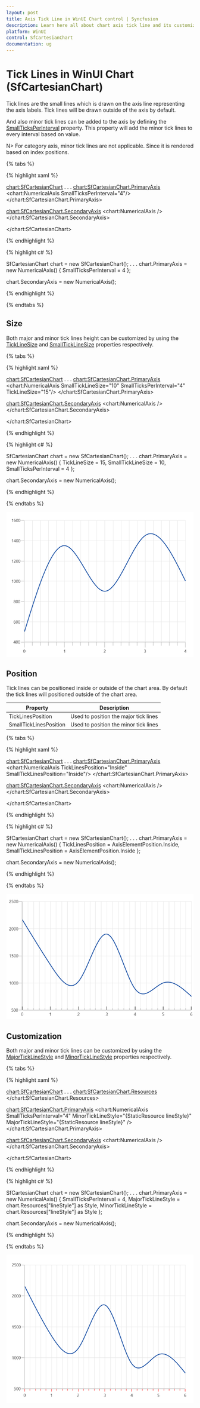 ```yaml
---
layout: post
title: Axis Tick Line in WinUI Chart control | Syncfusion
description: Learn here all about chart axis tick line and its customization in Syncfusion WinUI Chart (SfCartesianChart) control.
platform: WinUI
control: SfCartesianChart
documentation: ug
---
```


# Tick Lines in WinUI Chart (SfCartesianChart)

Tick lines are the small lines which is drawn on the axis line representing the axis labels. Tick lines will be drawn outside of the axis by default. 

And also minor tick lines can be added to the axis by defining the [SmallTicksPerInterval](https://help.syncfusion.com/cr/winui/Syncfusion.UI.Xaml.Charts.RangeAxisBase.html#Syncfusion_UI_Xaml_Charts_RangeAxisBase_SmallTicksPerInterval) property. This property will add the minor tick lines to every interval based on value.

N> For category axis, minor tick lines are not applicable. Since it is rendered based on index positions.

{% tabs %}

{% highlight xaml %}

<chart:SfCartesianChart>
. . .
<chart:SfCartesianChart.PrimaryAxis>
    <chart:NumericalAxis SmallTicksPerInterval="4"/>
</chart:SfCartesianChart.PrimaryAxis>

<chart:SfCartesianChart.SecondaryAxis>
    <chart:NumericalAxis />
</chart:SfCartesianChart.SecondaryAxis>

</chart:SfCartesianChart>

{% endhighlight %}

{% highlight c# %}

SfCartesianChart chart = new SfCartesianChart();
. . .
chart.PrimaryAxis = new NumericalAxis()
{
   SmallTicksPerInterval = 4 
};

chart.SecondaryAxis = new NumericalAxis();

{% endhighlight %}

{% endtabs %}

## Size

Both major and minor tick lines height can be customized by using the [TickLineSize](https://help.syncfusion.com/cr/winui/Syncfusion.UI.Xaml.Charts.ChartAxis.html#Syncfusion_UI_Xaml_Charts_ChartAxis_TickLineSize) and [SmallTickLineSize](https://help.syncfusion.com/cr/winui/Syncfusion.UI.Xaml.Charts.RangeAxisBase.html#Syncfusion_UI_Xaml_Charts_RangeAxisBase_SmallTickLineSize) properties respectively.

{% tabs %}

{% highlight xaml %}

<chart:SfCartesianChart>
. . .
<chart:SfCartesianChart.PrimaryAxis>
    <chart:NumericalAxis SmallTickLineSize="10" SmallTicksPerInterval="4" TickLineSize="15"/>
</chart:SfCartesianChart.PrimaryAxis>

<chart:SfCartesianChart.SecondaryAxis>
    <chart:NumericalAxis />
</chart:SfCartesianChart.SecondaryAxis>

</chart:SfCartesianChart>

{% endhighlight %}

{% highlight c# %}

SfCartesianChart chart = new SfCartesianChart();
. . .
chart.PrimaryAxis = new NumericalAxis()
{
   TickLineSize = 15,
   SmallTickLineSize = 10,
   SmallTicksPerInterval = 4
};

chart.SecondaryAxis = new NumericalAxis();

{% endhighlight %}

{% endtabs %}

![Axis tick lines height support in WinUI Chart](Axis_images/winui_chart_axis_small_ticklines.png)

## Position

Tick lines can be positioned inside or outside of the chart area. By default the tick lines will positioned outside of the chart area. 

| Property | Description |
|--|--|
|TickLinesPosition | Used to position the major tick lines|
|SmallTickLinesPosition | Used to position the minor tick lines|

{% tabs %}

{% highlight xaml %}

<chart:SfCartesianChart>
. . .
<chart:SfCartesianChart.PrimaryAxis>
    <chart:NumericalAxis TickLinesPosition="Inside" SmallTickLinesPosition="Inside"/>
</chart:SfCartesianChart.PrimaryAxis>

<chart:SfCartesianChart.SecondaryAxis>
    <chart:NumericalAxis />
</chart:SfCartesianChart.SecondaryAxis>

</chart:SfCartesianChart>

{% endhighlight %}

{% highlight c# %}

SfCartesianChart chart = new SfCartesianChart();
. . .
chart.PrimaryAxis = new NumericalAxis()
{
   TickLinesPosition = AxisElementPosition.Inside,
   SmallTickLinesPosition = AxisElementPosition.Inside
};

chart.SecondaryAxis = new NumericalAxis();

{% endhighlight %}

{% endtabs %}

![Axis tick lines positioning support in WinUI Chart](Axis_images/WinUI_Chart_Axis_tickline_position.png)

## Customization

Both major and minor tick lines can be customized by using the [MajorTickLineStyle](https://help.syncfusion.com/cr/winui/Syncfusion.UI.Xaml.Charts.ChartAxis.html#Syncfusion_UI_Xaml_Charts_ChartAxis_MajorTickLineStyle) and [MinorTickLineStyle](https://help.syncfusion.com/cr/winui/Syncfusion.UI.Xaml.Charts.ChartAxis.html#Syncfusion_UI_Xaml_Charts_ChartAxis_MinorTickLineStyle) properties respectively. 

{% tabs %}

{% highlight xaml %}

<chart:SfCartesianChart>
. . .
<chart:SfCartesianChart.Resources>
    <Style TargetType="Line" x:Key="lineStyle">
        <Setter Property="StrokeThickness" Value="1"/>
        <Setter Property="Stroke" Value="Red"/>
    </Style>
</chart:SfCartesianChart.Resources>

<chart:SfCartesianChart.PrimaryAxis>
    <chart:NumericalAxis SmallTicksPerInterval="4" MinorTickLineStyle="{StaticResource lineStyle}"  MajorTickLineStyle="{StaticResource lineStyle}" />
</chart:SfCartesianChart.PrimaryAxis>

<chart:SfCartesianChart.SecondaryAxis>
    <chart:NumericalAxis />
</chart:SfCartesianChart.SecondaryAxis>

</chart:SfCartesianChart>

{% endhighlight %}

{% highlight c# %}

SfCartesianChart chart = new SfCartesianChart();
. . .
chart.PrimaryAxis = new NumericalAxis()
{
    SmallTicksPerInterval = 4,
    MajorTickLineStyle = chart.Resources["lineStyle"] as Style,
    MinorTickLineStyle = chart.Resources["lineStyle"] as Style 
};

chart.SecondaryAxis = new NumericalAxis();

{% endhighlight %}

{% endtabs %}

![Axis tick lines customization support in WinUI Chart](Axis_images/winui_chart_axis_tickline_style.png)